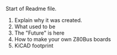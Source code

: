Start of Readme file.
1. Explain why it was created.
2. What used to be
3. The "Future" is here
4. How to make your own Z80Bus boards
5. KiCAD footprint
